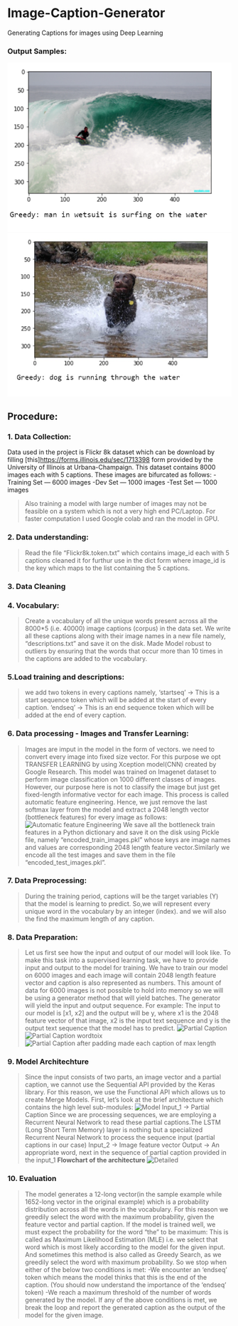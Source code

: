 # Image-Caption-Generator
Generating Captions for images using Deep Learning

### Output Samples:

![alt text](https://github.com/PriyaJ28/Image-Caption-Generator/blob/master/Untitled2.jpg?raw=true)
![alt text](https://github.com/PriyaJ28/Image-Caption-Generator/blob/master/Untitled3.jpg?raw=true)

## Procedure:
### 1. Data Collection:
Data used in the project is Flickr 8k dataset which can be download by filling [this]https://forms.illinois.edu/sec/1713398 form provided by the University of Illinois at Urbana-Champaign.
This dataset contains 8000 images each with 5 captions.
These images are bifurcated as follows:
-Training Set — 6000 images
-Dev Set — 1000 images
-Test Set — 1000 images
>Also training a model with large number of images may not be feasible on a system which is not a very high end PC/Laptop. For faster computation I used Google colab and ran the model in GPU.
### 2. Data understanding:
>Read the file “Flickr8k.token.txt” which contains image_id each with 5 captions cleaned it for furthur use in the dict form where image_id is the key which maps to the list containing the 5 captions.
### 3. Data Cleaning
### 4. Vocabulary: 
>Create a vocabulary of all the unique words present across all the 8000*5 (i.e. 40000) image captions (corpus) in the data set.
We write all these captions along with their image names in a new file namely, “descriptions.txt” and save it on the disk.
Made Model robust to outliers by ensuring that the words that occur more than 10 times in the captions are added to the vocabulary.
### 5.Load training and descriptions:
>we add two tokens in every captions namely,
‘startseq’ -> This is a start sequence token which will be added at the start of every caption.
‘endseq’ -> This is an end sequence token which will be added at the end of every caption.
### 6. Data processing  - Images and Transfer Learning:
>Images are imput in the model in the form of vectors. we need to convert every image into fixed size vector. For this purpose we opt TRANSFER LEARNING by using Xception model(CNN) created by Google Research.
This model was trained on Imagenet dataset to perform image classification on 1000 different classes of images. However, our purpose here is not to classify the image but just get fixed-length informative vector for each image. This process is called automatic feature engineering.
Hence, we just remove the last softmax layer from the model and extract a 2048 length vector (bottleneck features) for every image as follows:
![Automatic feature Engineering](https://miro.medium.com/max/2000/1*9VoYufkvd-hBxK3p2NEWmw.png)
We save all the bottleneck train features in a Python dictionary and save it on the disk using Pickle file, namely “encoded_train_images.pkl” whose keys are image names and values are corresponding 2048 length feature vector.Similarly we encode all the test images and save them in the file “encoded_test_images.pkl”.
### 7. Data Preprocessing:
>During the training period, captions will be the target variables (Y) that the model is learning to predict. So,we will represent every unique word in the vocabulary by an integer (index). and we will also the find the maximum length of any caption.
### 8. Data Preparation:
>Let us first see how the input and output of our model will look like. To make this task into a supervised learning task, we have to provide input and output to the model for training. We have to train our model on 6000 images and each image will contain 2048 length feature vector and caption is also represented as numbers. This amount of data for 6000 images is not possible to hold into memory so we will be using a generator method that will yield batches.
>The generator will yield the input and output sequence.
For example:
The input to our model is [x1, x2] and the output will be y, where x1 is the 2048 feature vector of that image, x2 is the input text sequence and y is the output text sequence that the model has to predict.
![Partial Caption](https://miro.medium.com/max/1400/1*ME49hZnlJDtkA4cWtZjKNg.jpeg)
![Partial Caption wordtoix](https://miro.medium.com/max/1032/1*6G1eDpwq11eRY4rhD0yXPg.jpeg)
![Partial Caption after padding made each caption of max length](https://miro.medium.com/max/1032/1*gefPePe1I2-9pryw3axP1A.jpeg)
### 9. Model Architechture
>Since the input consists of two parts, an image vector and a partial caption, we cannot use the Sequential API provided by the Keras library. For this reason, we use the Functional API which allows us to create Merge Models.
First, let’s look at the brief architecture which contains the high level sub-modules:
![Model](https://miro.medium.com/max/2000/1*rfYN2EELhLvp2Van3Jo-Yw.jpeg)
Input_1 -> Partial Caption
Since we are processing sequences, we are employing a Recurrent Neural Network to read these partial captions.The LSTM (Long Short Term Memory) layer is nothing but a specialized Recurrent Neural Network to process the sequence input (partial captions in our case)
Input_2 -> Image feature vector
Output -> An appropriate word, next in the sequence of partial caption provided in the input_1
>**Flowchart of the architecture**
![Detailed](https://miro.medium.com/max/2000/1*VGzSnYhyhpAAmGkSyOfeig.png)
### 10. Evaluation
>The model generates a 12-long vector(in the sample example while 1652-long vector in the original example) which is a probability distribution across all the words in the vocabulary. For this reason we greedily select the word with the maximum probability, given the feature vector and partial caption.
If the model is trained well, we must expect the probability for the word “the” to be maximum:
This is called as Maximum Likelihood Estimation (MLE) i.e. we select that word which is most likely according to the model for the given input. And sometimes this method is also called as Greedy Search, as we greedily select the word with maximum probability.
>So we stop when either of the below two conditions is met:
-We encounter an ‘endseq’ token which means the model thinks that this is the end of the caption. (You should now understand the importance of the ‘endseq’ token)
-We reach a maximum threshold of the number of words generated by the model.
If any of the above conditions is met, we break the loop and report the generated caption as the output of the model for the given image. 
